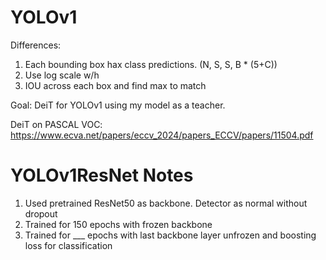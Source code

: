 # YOLOv1

Differences:

1. Each bounding box hax class predictions. (N, S, S, B \* (5+C))
2. Use log scale w/h
3. IOU across each box and find max to match

Goal: DeiT for YOLOv1 using my model as a teacher.

DeiT on PASCAL VOC: https://www.ecva.net/papers/eccv_2024/papers_ECCV/papers/11504.pdf

# YOLOv1ResNet Notes

1. Used pretrained ResNet50 as backbone. Detector as normal without dropout
2. Trained for 150 epochs with frozen backbone
3. Trained for \_\_\_ epochs with last backbone layer unfrozen and boosting loss for classification
